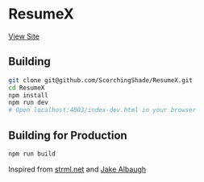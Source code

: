 # ResumeX

[View Site](http://www.resumex.ankush.tech/)

## Building

```bash
git clone git@github.com/ScorchingShade/ResumeX.git
cd ResumeX
npm install
npm run dev
# Open localhost:4003/index-dev.html in your browser
```

## Building for Production

```bash
npm run build
```

Inspired from [strml.net](https://www.strml.net/) and [Jake Albaugh](http://codepen.io/jakealbaugh/)

